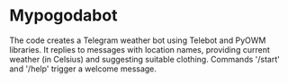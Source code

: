 # Mypogodabot
The code creates a Telegram weather bot using Telebot and PyOWM libraries. It replies to messages with location names, providing current weather (in Celsius) and suggesting suitable clothing. Commands '/start' and '/help' trigger a welcome message.
